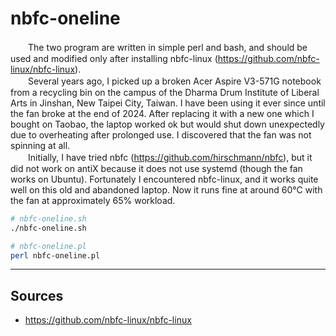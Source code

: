 # nbfc-oneline 
　　The two program are written in simple perl and bash, and should be used and modified only after installing nbfc-linux (https://github.com/nbfc-linux/nbfc-linux).  
　　Several years ago, I picked up a broken Acer Aspire V3-571G notebook from a recycling bin on the campus of the Dharma Drum Institute of Liberal Arts in Jinshan, New Taipei City, Taiwan. I have been using it ever since until the fan broke at the end of 2024. After replacing it with a new one which I bought on Taobao, the laptop worked ok but would shut down unexpectedly due to overheating after prolonged use. I discovered that the fan was not spinning at all.  
　　Initially, I have tried nbfc (https://github.com/hirschmann/nbfc), but it did not work on antiX because it does not use systemd (though the fan works on Ubuntu). Fortunately I encountered nbfc-linux, and it works quite well on this old and abandoned laptop. Now it runs fine at around 60°C with the fan at approximately 65% workload.  

```bash
# nbfc-oneline.sh
./nbfc-oneline.sh
```

```bash
# nbfc-oneline.pl
perl nbfc-oneline.pl
```

----------------------------------
## Sources
- https://github.com/nbfc-linux/nbfc-linux
